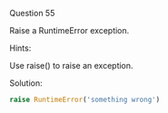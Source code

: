 Question 55

Raise a RuntimeError exception.

Hints:

Use raise() to raise an exception.

Solution:

```python
raise RuntimeError('something wrong')
```
